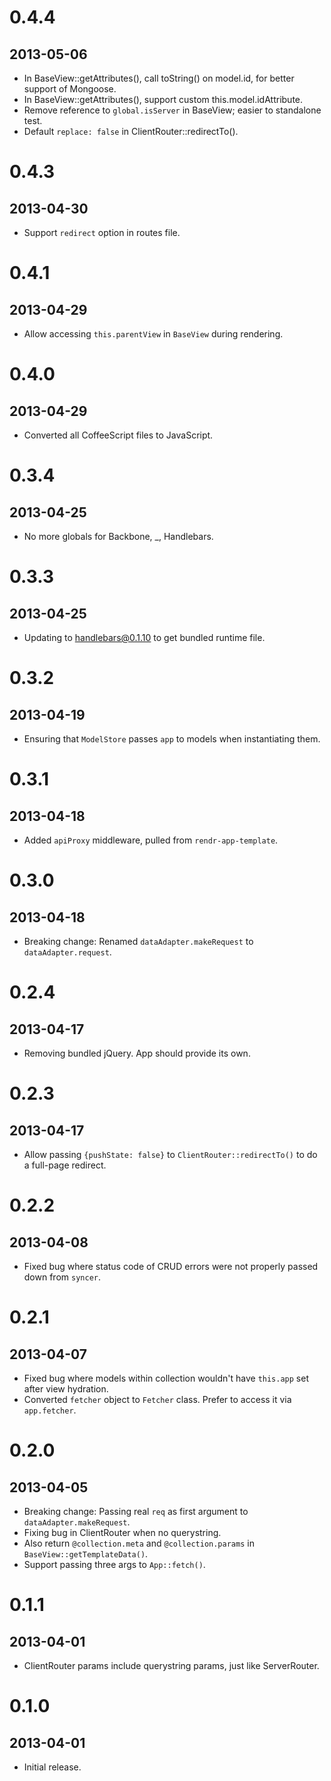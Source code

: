 # 0.4.4
## 2013-05-06
* In BaseView::getAttributes(), call toString() on model.id, for better support of Mongoose.
* In BaseView::getAttributes(), support custom this.model.idAttribute.
* Remove reference to `global.isServer` in BaseView; easier to standalone test.
* Default `replace: false` in ClientRouter::redirectTo().

# 0.4.3
## 2013-04-30
* Support `redirect` option in routes file.

# 0.4.1
## 2013-04-29
* Allow accessing `this.parentView` in `BaseView` during rendering.

# 0.4.0
## 2013-04-29
* Converted all CoffeeScript files to JavaScript.

# 0.3.4
## 2013-04-25
* No more globals for Backbone, _, Handlebars.

# 0.3.3
## 2013-04-25
* Updating to handlebars@0.1.10 to get bundled runtime file.

# 0.3.2
## 2013-04-19
* Ensuring that `ModelStore` passes `app` to models when instantiating them.

# 0.3.1
## 2013-04-18
* Added `apiProxy` middleware, pulled from `rendr-app-template`.

# 0.3.0
## 2013-04-18
* Breaking change: Renamed `dataAdapter.makeRequest` to `dataAdapter.request`.

# 0.2.4
## 2013-04-17
* Removing bundled jQuery. App should provide its own.

# 0.2.3
## 2013-04-17
* Allow passing `{pushState: false}` to `ClientRouter::redirectTo()` to do a
  full-page redirect.

# 0.2.2
## 2013-04-08
* Fixed bug where status code of CRUD errors were not properly passed down from `syncer`.

# 0.2.1
## 2013-04-07
* Fixed bug where models within collection wouldn't have `this.app` set after view hydration.
* Converted `fetcher` object to `Fetcher` class. Prefer to access it via `app.fetcher`.

# 0.2.0
## 2013-04-05
* Breaking change: Passing real `req` as first argument to `dataAdapter.makeRequest`.
* Fixing bug in ClientRouter when no querystring.
* Also return `@collection.meta` and `@collection.params` in `BaseView::getTemplateData()`.
* Support passing three args to `App::fetch()`.

# 0.1.1
## 2013-04-01
* ClientRouter params include querystring params, just like ServerRouter.

# 0.1.0
## 2013-04-01
* Initial release.
